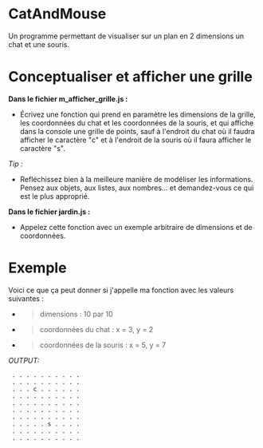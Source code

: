 # CatAndMouse

Un programme permettant de visualiser sur un plan en 2 dimensions un chat et
une souris.

# Conceptualiser et afficher une grille

__Dans le fichier m_afficher_grille.js :__
 * Écrivez une fonction qui prend en paramètre les dimensions de la grille, les
coordonnées du chat et les coordonnées de la souris, et qui affiche dans la
console une grille de points, sauf à l'endroit du chat où il faudra afficher
le caractère "c" et à l'endroit de la souris où il faura afficher
le caractère "s".

_Tip :_
 - Refléchissez bien à la meilleure manière de modéliser les informations.
Pensez aux objets, aux listes, aux nombres... et demandez-vous
ce qui est le plus approprié.

__Dans le fichier jardin.js :__
 * Appelez cette fonction avec un exemple arbitraire de dimensions et de
coordonnées.

# Exemple
Voici ce que ça peut donner si j'appelle ma fonction avec les valeurs
suivantes :
* > dimensions : 10 par 10
* > coordonnées du chat : x = 3, y = 2
* > coordonnées de la souris : x = 5, y = 7

_OUTPUT:_
```
 . . . . . . . . . .
 . . . . . . . . . .
 . . . c . . . . . .
 . . . . . . . . . .
 . . . . . . . . . .
 . . . . . . . . . .
 . . . . . . . . . .
 . . . . . s . . . .
 . . . . . . . . . .
 . . . . . . . . . .
```

